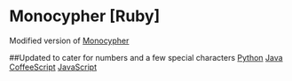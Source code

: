 # Monocypher [Ruby]
Modified version of [Monocypher](https://github.com/joeolaoye/monocypher)

##Updated to cater for numbers and a few special characters
[Python](https://github.com/helios66/monocypher-python)
[Java](https://github.com/helios66/monocypher-java)
[CoffeeScript]()
[JavaScript]()
